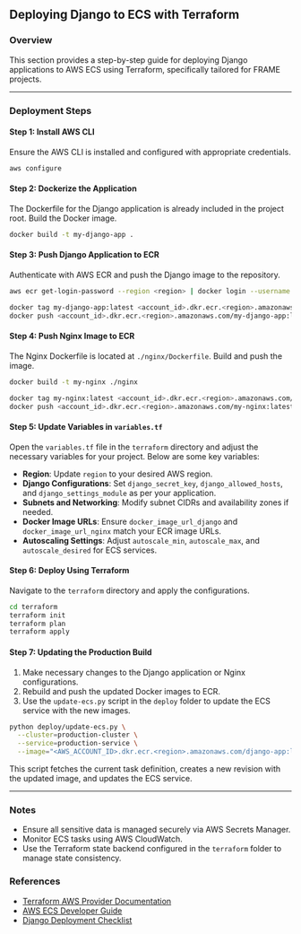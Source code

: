 ## Deploying Django to ECS with Terraform

### Overview
This section provides a step-by-step guide for deploying Django applications to AWS ECS using Terraform, specifically tailored for FRAME projects.

---

### Deployment Steps

#### Step 1: Install AWS CLI
Ensure the AWS CLI is installed and configured with appropriate credentials.

```bash
aws configure
```

#### Step 2: Dockerize the Application
The Dockerfile for the Django application is already included in the project root. Build the Docker image.

```bash
docker build -t my-django-app .
```

#### Step 3: Push Django Application to ECR
Authenticate with AWS ECR and push the Django image to the repository.

```bash
aws ecr get-login-password --region <region> | docker login --username AWS --password-stdin <account_id>.dkr.ecr.<region>.amazonaws.com

docker tag my-django-app:latest <account_id>.dkr.ecr.<region>.amazonaws.com/my-django-app:latest
docker push <account_id>.dkr.ecr.<region>.amazonaws.com/my-django-app:latest
```

#### Step 4: Push Nginx Image to ECR
The Nginx Dockerfile is located at `./nginx/Dockerfile`. Build and push the image.

```bash
docker build -t my-nginx ./nginx

docker tag my-nginx:latest <account_id>.dkr.ecr.<region>.amazonaws.com/my-nginx:latest
docker push <account_id>.dkr.ecr.<region>.amazonaws.com/my-nginx:latest
```

#### Step 5: Update Variables in `variables.tf`

Open the `variables.tf` file in the `terraform` directory and adjust the necessary variables for your project. Below are some key variables:

- **Region**: Update `region` to your desired AWS region.
- **Django Configurations**: Set `django_secret_key`, `django_allowed_hosts`, and `django_settings_module` as per your application.
- **Subnets and Networking**: Modify subnet CIDRs and availability zones if needed.
- **Docker Image URLs**: Ensure `docker_image_url_django` and `docker_image_url_nginx` match your ECR image URLs.
- **Autoscaling Settings**: Adjust `autoscale_min`, `autoscale_max`, and `autoscale_desired` for ECS services.

#### Step 6: Deploy Using Terraform
Navigate to the `terraform` directory and apply the configurations.

```bash
cd terraform
terraform init
terraform plan
terraform apply
```

#### Step 7: Updating the Production Build
1. Make necessary changes to the Django application or Nginx configurations.
2. Rebuild and push the updated Docker images to ECR.
3. Use the `update-ecs.py` script in the `deploy` folder to update the ECS service with the new images.

```bash
python deploy/update-ecs.py \
  --cluster=production-cluster \
  --service=production-service \
  --image="<AWS_ACCOUNT_ID>.dkr.ecr.<region>.amazonaws.com/django-app:latest"
```

This script fetches the current task definition, creates a new revision with the updated image, and updates the ECS service.

---

### Notes

- Ensure all sensitive data is managed securely via AWS Secrets Manager.
- Monitor ECS tasks using AWS CloudWatch.
- Use the Terraform state backend configured in the `terraform` folder to manage state consistency.

### References

- [Terraform AWS Provider Documentation](https://registry.terraform.io/providers/hashicorp/aws/latest/docs)
- [AWS ECS Developer Guide](https://docs.aws.amazon.com/AmazonECS/latest/developerguide/Welcome.html)
- [Django Deployment Checklist](https://docs.djangoproject.com/en/stable/howto/deployment/checklist/)

